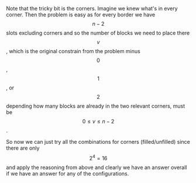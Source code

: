 Note that the tricky bit is the corners.  Imagine we knew what's in every corner.  Then the problem is easy as for every border we have $$n-2$$ slots excluding corners and so the number of blocks we need to place there $$v$$, which is the original constrain from the problem minus $$0$$, $$1$$, or $$2$$ depending how many blocks are already in the two relevant corners, must be $$0 \le v \le n-2$$.

So now we can just try all the combinations for corners (filled/unfilled) since there are only $$2^4 = 16$$ and apply the reasoning from above and clearly we have an answer overall if we have an answer for any of the configurations.
